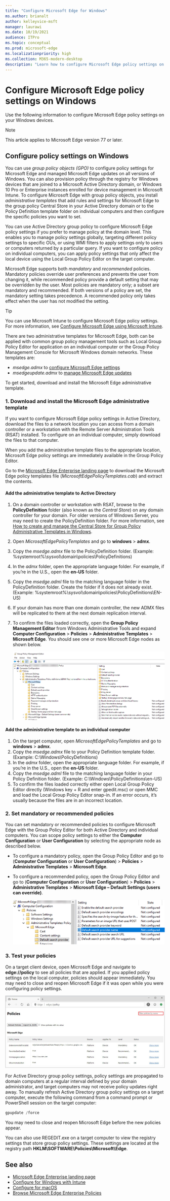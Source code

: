 ```yaml
---
title: "Configure Microsoft Edge for Windows"
ms.author: brianalt
author: kelleyvice-msft
manager: laurawi
ms.date: 10/19/2021
audience: ITPro
ms.topic: conceptual
ms.prod: microsoft-edge
ms.localizationpriority: high
ms.collection: M365-modern-desktop
description: "Learn how to configure Microsoft Edge policy settings on Windows devices"
---
```


# Configure Microsoft Edge policy settings on Windows

Use the following information to configure Microsoft Edge policy settings on your Windows devices.

> [!NOTE]
> This article applies to Microsoft Edge version 77 or later.

## Configure policy settings on Windows

You can use _group policy objects (GPO)_ to configure policy settings for Microsoft Edge and managed Microsoft Edge updates on all versions of Windows. You can also provision policy through the registry for Windows devices that are joined to a Microsoft Active Directory domain, or Windows 10 Pro or Enterprise instances enrolled for device management in Microsoft Intune. To configure Microsoft Edge with group policy objects, you install _administrative templates_ that add rules and settings for Microsoft Edge to the group policy Central Store in your Active Directory domain or to the Policy Definition template folder on individual computers and then configure the specific policies you want to set.

You can use Active Directory group policy to configure Microsoft Edge policy settings if you prefer to manage policy at the domain level. This enables you to manage policy settings globally, targeting different policy settings to specific OUs, or using WMI filters to apply settings only to users or computers returned by a particular query. If you want to configure policy on individual computers, you can apply policy settings that only affect the local device using the Local Group Policy Editor on the target computer.

Microsoft Edge supports both _mandatory_ and _recommended_ policies. Mandatory policies override user preferences and prevents the user from changing it, while recommended policy provide a default setting that may be overridden by the user. Most policies are mandatory only; a subset are mandatory and recommended. If both versions of a policy are set, the mandatory setting takes precedence. A recommended policy only takes effect when the user has not modified the setting.

>[!TIP]
> You can use Microsoft Intune to configure Microsoft Edge policy settings. For more information, see [Configure Microsoft Edge using Microsoft Intune](configure-edge-with-intune.md).

There are two administrative templates for Microsoft Edge, both can be applied with common group policy management tools such as Local Group Policy Editor for application on an individual computer or the Group Policy Management Console for Microsoft Windows domain networks. These templates are:

- *msedge.admx* to [configure Microsoft Edge settings](./microsoft-edge-policies.md)
- *msedgeupdate.admx* to [manage Microsoft Edge updates](./microsoft-edge-update-policies.md)

To get started, download and install the Microsoft Edge administrative template.

### 1. Download and install the Microsoft Edge administrative template

If you want to configure Microsoft Edge policy settings in Active Directory, download the files to a network location you can access from a domain controller or a workstation with the Remote Server Administration Tools (RSAT) installed. To configure on an individual computer, simply download the files to that computer.

When you add the administrative template files to the appropriate location, Microsoft Edge policy settings are immediately available in the Group Policy Editor.

Go to the [Microsoft Edge Enterprise landing page](https://aka.ms/EdgeEnterprise) to download the Microsoft Edge policy templates file (*MicrosoftEdgePolicyTemplates.cab*) and extract the contents.

#### Add the administrative template to Active Directory

1. On a domain controller or workstation with RSAT, browse to the **PolicyDefinition** folder (also known as the _Central Store_) on any domain controller for your domain. For older versions of Windows Server, you may need to create the PolicyDefinition folder. For more information, see [How to create and manage the Central Store for Group Policy Administrative Templates in Windows](https://support.microsoft.com/help/3087759/how-to-create-and-manage-the-central-store-for-group-policy-administra).
2. Open *MicrosoftEdgePolicyTemplates* and go to **windows** > **admx**.
3. Copy the *msedge.admx* file to the PolicyDefinition folder. (Example: %systemroot%\sysvol\domain\policies\PolicyDefinitions)
4. In the *admx* folder, open the appropriate language folder. For example, if you’re in the U.S., open the **en-US** folder.
5. Copy the *msedge.adml* file to the matching language folder in the PolicyDefinition folder. Create the folder if it does not already exist. (Example: %systemroot%\sysvol\domain\policies\PolicyDefinitions\EN-US)
6. If your domain has more than one domain controller, the new ADMX files will be replicated to them at the next domain replication interval.
7. To confirm the files loaded correctly, open the **Group Policy Management Editor** from Windows Administrative Tools and expand **Computer Configuration** > **Policies** > **Administrative Templates** > **Microsoft Edge**. You should see one or more Microsoft Edge nodes as shown below.

    ![Microsoft Edge policies](./media/configure-microsoft-edge/edge-gpo-policies.png)

#### Add the administrative template to an individual computer

1. On the target computer, open *MicrosoftEdgePolicyTemplates* and go to **windows** > **admx**.
2. Copy the *msedge.admx* file to your Policy Definition template folder. (Example: C:\Windows\PolicyDefinitions)
3. In the *admx* folder, open the appropriate language folder. For example, if you’re in the U.S., open the **en-US** folder.
4. Copy the *msedge.adml* file to the matching language folder in your Policy Definition folder. (Example: C:\Windows\PolicyDefinitions\en-US)
5. To confirm the files loaded correctly either open Local Group Policy Editor directly (Windows key + R and enter gpedit.msc) or open MMC and load the Local Group Policy Editor snap-in. If an error occurs, it’s usually because the files are in an incorrect location.

### 2. Set mandatory or recommended policies

You can set mandatory or recommended policies to configure Microsoft Edge with the Group Policy Editor for both Active Directory and individual computers. You can scope policy settings to either the **Computer Configuration** or **User Configuration** by selecting the appropriate node as described below.

- To configure a mandatory policy, open the Group Policy Editor and go to (**Computer Configuration** or **User Configuration**) > **Policies** > **Administrative Templates** > **Microsoft Edge**.
- To configure a recommended policy, open the Group Policy Editor and go to (**Computer Configuration** or **User Configuration**) > **Policies** > **Administrative Templates** > **Microsoft Edge – Default Settings (users can override)**.

  ![Open the Group Policy Editor](./media/configure-microsoft-edge/edge-ad-policy.png)

### 3. Test your policies

On a target client device, open Microsoft Edge and navigate to **edge://policy** to see all policies that are applied. If you applied policy settings on the local computer, policies should appear immediately. You may need to close and reopen Microsoft Edge if it was open while you were configuring policy settings.

![View configured policies in browser](./media/configure-microsoft-edge/edge-gpEdit.png)

For Active Directory group policy settings, policy settings are propagated to domain computers at a regular interval defined by your domain administrator, and target computers may not receive policy updates right away. To manually refresh Active Directory group policy settings on a target computer, execute the following command from a command prompt or PowerShell session on the target computer:

``` powershell
gpupdate /force
```

You may need to close and reopen Microsoft Edge before the new policies appear.

You can also use REGEDIT.exe on a target computer to view the registry settings that store group policy settings. These settings are located at the registry path **HKLM\SOFTWARE\Policies\Microsoft\Edge**.

## See also

- [Microsoft Edge Enterprise landing page](https://aka.ms/EdgeEnterprise)
- [Configure for Windows with Intune](configure-edge-with-intune.md)
- [Configure for macOS](configure-microsoft-edge-on-mac.md)
- [Browse Microsoft Edge Enterprise Policies](microsoft-edge-policies.md)


